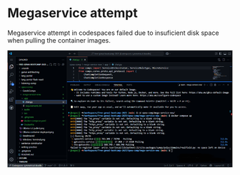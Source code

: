 # Megaservice attempt

Megaservice attempt in codespaces failed due to insuficient disk space when pulling
the container images.

![alt text](megaservice-attempt.png)